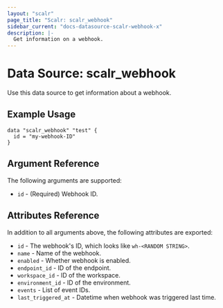 ```yaml
---
layout: "scalr"
page_title: "Scalr: scalr_webhook"
sidebar_current: "docs-datasource-scalr-webhook-x"
description: |-
  Get information on a webhook.
---
```


# Data Source: scalr_webhook

Use this data source to get information about a webhook.

## Example Usage

```hcl
data "scalr_webhook" "test" {
  id = "my-webhook-ID"
}
```

## Argument Reference

The following arguments are supported:

* `id` - (Required) Webhook ID.

## Attributes Reference

In addition to all arguments above, the following attributes are exported:

* `id` - The webhook's ID, which looks like `wh-<RANDOM STRING>`.
* `name` - Name of the webhook.
* `enabled` - Whether webhook is enabled. 
* `endpoint_id` - ID of the endpoint.
* `workspace_id` - ID of the workspace.
* `environment_id` - ID of the environment.
* `events` - List of event IDs.
* `last_triggered_at` - Datetime when webhook was triggered last time.
